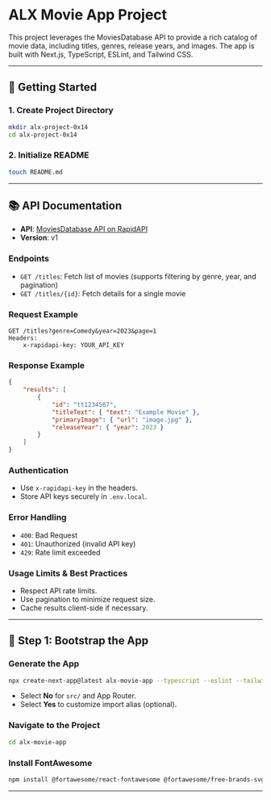# ALX Movie App Project

This project leverages the MoviesDatabase API to provide a rich catalog of movie data, including titles, genres, release years, and images. The app is built with Next.js, TypeScript, ESLint, and Tailwind CSS.

---

## 🚀 Getting Started

### 1. Create Project Directory

```bash
mkdir alx-project-0x14
cd alx-project-0x14
```

### 2. Initialize README

```bash
touch README.md
```

---

## 📚 API Documentation

- **API**: [MoviesDatabase API on RapidAPI](#) <!-- Replace with actual link -->
- **Version**: v1

### Endpoints

- `GET /titles`: Fetch list of movies (supports filtering by genre, year, and pagination)
- `GET /titles/{id}`: Fetch details for a single movie

### Request Example

```http
GET /titles?genre=Comedy&year=2023&page=1
Headers:
    x-rapidapi-key: YOUR_API_KEY
```

### Response Example

```json
{
    "results": [
        {
            "id": "tt1234567",
            "titleText": { "text": "Example Movie" },
            "primaryImage": { "url": "image.jpg" },
            "releaseYear": { "year": 2023 }
        }
    ]
}
```

### Authentication

- Use `x-rapidapi-key` in the headers.
- Store API keys securely in `.env.local`.

### Error Handling

- `400`: Bad Request
- `401`: Unauthorized (invalid API key)
- `429`: Rate limit exceeded

### Usage Limits & Best Practices

- Respect API rate limits.
- Use pagination to minimize request size.
- Cache results client-side if necessary.

---

## 🏁 Step 1: Bootstrap the App

### Generate the App

```bash
npx create-next-app@latest alx-movie-app --typescript --eslint --tailwind
```
- Select **No** for `src/` and App Router.
- Select **Yes** to customize import alias (optional).

### Navigate to the Project

```bash
cd alx-movie-app
```

### Install FontAwesome

```bash
npm install @fortawesome/react-fontawesome @fortawesome/free-brands-svg-icons @fortawesome/fontawesome
```

---
